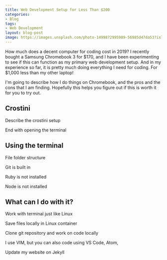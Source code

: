 ```yaml
---
title: Web Development Setup for Less Than $200
categories:
- Blog
tags:
- Web Development 
layout: blog-post
image: https://images.unsplash.com/photo-1499872995989-56985d47da53?ixlib=rb-0.3.5&ixid=eyJhcHBfaWQiOjEyMDd9&s=7ed1e81bf0e23244d68f97ca08244076&auto=format&fit=crop&w=1052&q=80
---
```


How much does a decent computer for coding cost in 2019? I recently bought a Samsung Chromebook 3 for $170, and I have been experimenting to see if this can function as my primary web development setup. <!--MORE--> And in my experience so far, it is pretty much doing everything I need for coding. For $1,000 less than my other laptop!

I'm going to describe how I do things on Chromebook, and the pros and the cons that I am finding. Hopefully this helps you figure out if this is worth it for you to try out.

## Crostini

Describe the crostini setup

End with opening the terminal

## Using the terminal

File folder structure

Git is built in

Ruby is not installed

Node is not installed

## What can I do with it?

Work with terminal just like Linux

Save files locally in Linux container

Clone git repository and work on code locally

I use VIM, but you can also code using VS Code, Atom, 

Update my website on Jekyll
